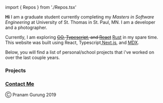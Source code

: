 import { Repos } from './Repos.tsx'

**Hi** I am a graduate student currently completing my *Masters in Software Engineering* at University of St. Thomas in St. Paul, MN. I am a developer and a photographer.

Currently, I am exploring ~~[GO](https://golang.org), [Typescript](https://www.typescriptlang.org), and [React](https://reactjs.org)~~ [Rust](https://www.rust-lang.org) in my spare time. This website was built using React, Typescript,[Next.js](https://nextjs.org), and [MDX](https://mdxjs.com). 

Below, you will find a list of personal/school projects that i've worked on over the last couple years.

### Projects
<Repos />

### [Contact Me](mailto:hellopranam@gmail.com)

Ⓒ  Pranam Gurung 2019
